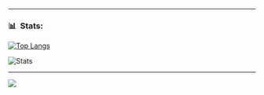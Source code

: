 
---
### 📊 &nbsp;Stats:

[![Top Langs](https://github-readme-stats.vercel.app/api/top-langs/?username=PolRubio&theme=dark&layout=compact)](https://github.com/anuraghazra/github-readme-stats)

![Stats](https://github-readme-stats.vercel.app/api?username=PolRubio&show_icons=true&theme=dark&count_private=true)

---

![](https://komarev.com/ghpvc/?username=PolRubio)
